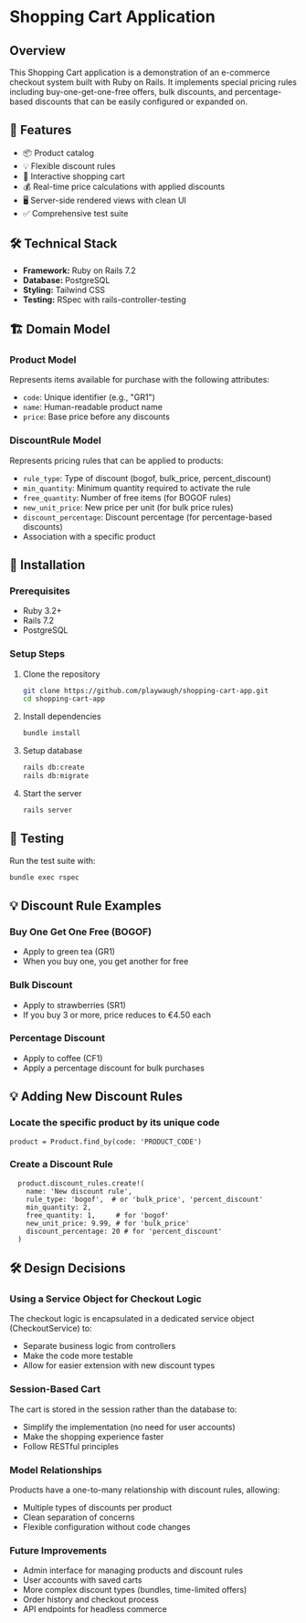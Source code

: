 
# Shopping Cart Application

## Overview

This Shopping Cart application is a demonstration of an e-commerce checkout system built with Ruby on Rails. It implements special pricing rules including buy-one-get-one-free offers, bulk discounts, and percentage-based discounts that can be easily configured or expanded on.

## 🚀 Features

- 📦 Product catalog
- 💡 Flexible discount rules
- 🛒 Interactive shopping cart
- 💰 Real-time price calculations with applied discounts
- 🖥️ Server-side rendered views with clean UI
- ✅ Comprehensive test suite

## 🛠 Technical Stack

- **Framework:** Ruby on Rails 7.2
- **Database:** PostgreSQL
- **Styling:** Tailwind CSS
- **Testing:** RSpec with rails-controller-testing

## 🏗 Domain Model

### Product Model
Represents items available for purchase with the following attributes:
- `code`: Unique identifier (e.g., "GR1")
- `name`: Human-readable product name
- `price`: Base price before any discounts

### DiscountRule Model
Represents pricing rules that can be applied to products:
- `rule_type`: Type of discount (bogof, bulk_price, percent_discount)
- `min_quantity`: Minimum quantity required to activate the rule
- `free_quantity`: Number of free items (for BOGOF rules)
- `new_unit_price`: New price per unit (for bulk price rules)
- `discount_percentage`: Discount percentage (for percentage-based discounts)
- Association with a specific product

## 🔧 Installation

### Prerequisites
- Ruby 3.2+
- Rails 7.2
- PostgreSQL

### Setup Steps
1. Clone the repository
   ```bash
   git clone https://github.com/playwaugh/shopping-cart-app.git
   cd shopping-cart-app
   ```

2. Install dependencies
   ```bash
   bundle install
   ```

3. Setup database
   ```bash
   rails db:create
   rails db:migrate
   ```

4. Start the server
   ```bash
   rails server
   ```

## 🧪 Testing

Run the test suite with:
```bash
bundle exec rspec
```

## 💡 Discount Rule Examples

### Buy One Get One Free (BOGOF)
- Apply to green tea (GR1)
- When you buy one, you get another for free

### Bulk Discount
- Apply to strawberries (SR1)
- If you buy 3 or more, price reduces to €4.50 each

### Percentage Discount
- Apply to coffee (CF1)
- Apply a percentage discount for bulk purchases

## 💡 Adding New Discount Rules

### Locate the specific product by its unique code
```product = Product.find_by(code: 'PRODUCT_CODE')```

### Create a Discount Rule
```
  product.discount_rules.create!(
    name: 'New discount rule',
    rule_type: 'bogof',  # or 'bulk_price', 'percent_discount'
    min_quantity: 2,
    free_quantity: 1,     # for 'bogof'
    new_unit_price: 9.99, # for 'bulk_price'
    discount_percentage: 20 # for 'percent_discount'
  )
```
## 🛠 Design Decisions
### Using a Service Object for Checkout Logic
The checkout logic is encapsulated in a dedicated service object (CheckoutService) to:

- Separate business logic from controllers
- Make the code more testable
- Allow for easier extension with new discount types

### Session-Based Cart
The cart is stored in the session rather than the database to:

- Simplify the implementation (no need for user accounts)
- Make the shopping experience faster
- Follow RESTful principles

### Model Relationships
Products have a one-to-many relationship with discount rules, allowing:

- Multiple types of discounts per product
- Clean separation of concerns
- Flexible configuration without code changes

### Future Improvements

- Admin interface for managing products and discount rules
- User accounts with saved carts
- More complex discount types (bundles, time-limited offers)
- Order history and checkout process
- API endpoints for headless commerce
